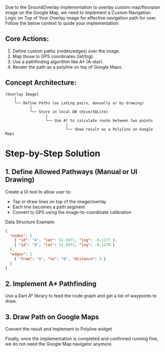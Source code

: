Due to the GroundOverlay implementation to overlay custom map/floorplan image on the Google Map, we need to implement a Custom Navigation Logic on Top of Your Overlay image for effective navigation path for user. Follow the below context to quide your implementation:

## Core Actions:
1. Define custom paths (nodes/edges) over the image.
2. Map those to GPS coordinates (lat/lng).
3. Use a pathfinding algorithm like A* (A-star).
4. Render the path as a polyline on top of Google Maps.

## Concept Architecture:
```pgsql
[Overlay Image]
    |
    └── Define Paths (as LatLng pairs, manually or by drawing)
           |
           └── Store in local DB (Hive/SQLite)
                  |
                  └── Use A* to calculate route between two points
                           |
                           └── Show result as a Polyline on Google Maps
```

# Step-by-Step Solution

## 1. Define Allowed Pathways (Manual or UI Drawing)
Create a UI tool to allow user to:
- Tap or draw lines on top of the image/overlay
- Each line becomes a path segment
- Convert to GPS using the image-to-coordinate calibration

Data Structure Example:
```json
{
  "nodes": [
    { "id": "A", "lat": 51.5071, "lng": -0.1277 },
    { "id": "B", "lat": 51.5072, "lng": -0.1278 }
  ],
  "edges": [
    { "from": "A", "to": "B", "distance": 5 }
  ]
}
```

## 2. Implement A* Pathfinding
Use a Dart A* library to feed the node graph and get a list of waypoints to draw.

## 3. Draw Path on Google Maps
Convert the result and implement to Polyline widget

Finally, once the implementation is completed and confirmed running fine, we do not need the Google Map navigator anymore.